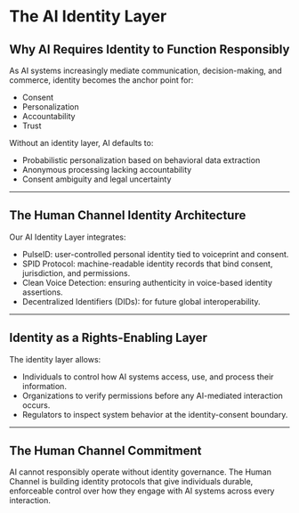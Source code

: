 # The AI Identity Layer

## Why AI Requires Identity to Function Responsibly

As AI systems increasingly mediate communication, decision-making, and commerce, identity becomes the anchor point for:

- Consent
- Personalization
- Accountability
- Trust

Without an identity layer, AI defaults to:

- Probabilistic personalization based on behavioral data extraction
- Anonymous processing lacking accountability
- Consent ambiguity and legal uncertainty

---

## The Human Channel Identity Architecture

Our AI Identity Layer integrates:

- PulseID: user-controlled personal identity tied to voiceprint and consent.
- SPID Protocol: machine-readable identity records that bind consent, jurisdiction, and permissions.
- Clean Voice Detection: ensuring authenticity in voice-based identity assertions.
- Decentralized Identifiers (DIDs): for future global interoperability.

---

## Identity as a Rights-Enabling Layer

The identity layer allows:

- Individuals to control how AI systems access, use, and process their information.
- Organizations to verify permissions before any AI-mediated interaction occurs.
- Regulators to inspect system behavior at the identity-consent boundary.

---

## The Human Channel Commitment

AI cannot responsibly operate without identity governance. The Human Channel is building identity protocols that give individuals durable, enforceable control over how they engage with AI systems across every interaction.
